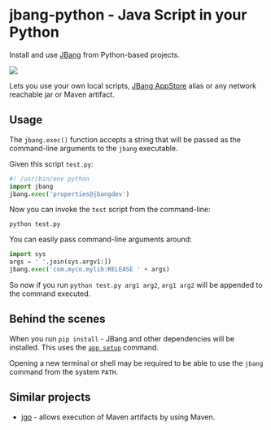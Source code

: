 # jbang-python - Java Script in your Python

Install and use [JBang](https://www.jbang.dev) from Python-based projects.

![](python_jbang.png)

Lets you use your own local scripts, [JBang AppStore](https://jbang.dev/appstore) alias or any network reachable jar or Maven artifact.

## Usage
The `jbang.exec()` function accepts a string that will be passed as the command-line arguments to the `jbang` executable.

Given this script `test.py`:

```python
#! /usr/bin/env python
import jbang
jbang.exec('properties@jbangdev')
```

Now you can invoke the `test` script from the command-line:

```
python test.py
```

You can easily pass command-line arguments around:

```python
import sys
args = ' '.join(sys.argv1:])
jbang.exec('com.myco.mylib:RELEASE ' + args)
```

So now if you run `python test.py arg1 arg2`, `arg1 arg2` will be appended to the command executed.

## Behind the scenes

When you run `pip install` - JBang and other dependencies will be installed. This uses the [`app setup`](https://www.jbang.dev/documentation/guide/latest/installation.html#using-jbang) command.

Opening a new terminal or shell may be required to be able to use the `jbang` command from the system `PATH`.

## Similar projects

* [jgo](https://pypi.org/project/jgo/) - allows execution of Maven artifacts by using Maven.

